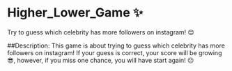 # Higher_Lower_Game ✨
Try to guess which celebrity has more followers on instagram! 😊 

##Description:
This game is about trying to guess which celebrity has more followers on instagram! If your guess is correct, your score will be growing 😎, however, if you miss one chance, you will have start again! ☹
